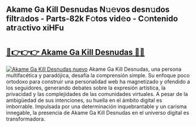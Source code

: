 ## Akame Ga Kill Desnudas N𝚞𝚎vos desn𝚞dos filtr𝚊dos - Parts-82k F𝚘tos vid𝚎o - C𝚘ntenido atr𝚊ctivo xiHFu

# <h2><a href="http://mb1s4n.tromn.icu/?c=Akame+Ga+Kill+Desnudas">🔗👉👉👉 Akame Ga Kill Desnudas 🔗🔗</a></h2>

[![Akame Ga Kill Desnudas nuevo](https://i.imgur.com/pEAQMta.gif)](http://mb1s4n.tromn.icu/?c=Akame+Ga+Kill+Desnudas)
Akame Ga Kill Desnudas, una persona multifacética y paradójica, desafía la comprensión simple. Su enfoque poco ortodoxo para construir una personalidad web ha magnetizado y ofendido a los seguidores, generando debates sobre la expresión artística, la privacidad y las complejidades de las comunidades virtuales. A pesar de la ambigüedad de sus intenciones, su huella en el ámbito digital es imborrable. Impulsada por una determinación inquebrantable y un carisma innegable, la presencia de Akame Ga Kill Desnudas en el universo digital es transformadora.
